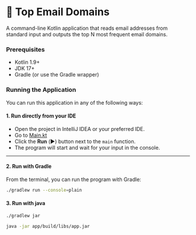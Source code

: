# 📧 Top Email Domains

A command-line Kotlin application that reads email addresses from standard input and outputs the top N most frequent email domains.

### Prerequisites

- Kotlin 1.9+
- JDK 17+
- Gradle (or use the Gradle wrapper)

### Running the Application

You can run this application in any of the following ways:


#### 1. Run directly from your IDE

- Open the project in IntelliJ IDEA or your preferred IDE.
- Go to [Main.kt](app%2Fsrc%2Fmain%2Fkotlin%2Fcom%2Fdomains%2FMain.kt)
- Click the **Run** (▶️) button next to the `main` function.
- The program will start and wait for your input in the console.

---

#### 2. Run with Gradle
From the terminal, you can run the program with Gradle:

```bash
./gradlew run --console=plain
```

#### 3. Run with java

```bash
./gradlew jar
```

```bash
java -jar app/build/libs/app.jar
```
